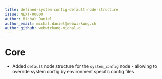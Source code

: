 ```yaml
---
title: defined-system-config-default-node-structure
issue: NEXT-00000
author: Michał Daniel
author_email: michal.daniel@webwirkung.ch
author_github: webwirkung-michal-d
---
```

# Core
* Added `default` node structure for the `system_config` node - allowing to override system config by environment specific config files
